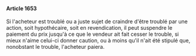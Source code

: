 #### Article 1653

Si l'acheteur est troublé ou a juste sujet de craindre d'être troublé par une action, soit hypothécaire, soit en revendication, il peut suspendre le paiement du prix jusqu'à ce que le vendeur ait fait cesser le trouble, si mieux n'aime celui-ci donner caution, ou à moins qu'il n'ait été stipulé que, nonobstant le trouble, l'acheteur paiera.

